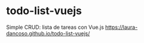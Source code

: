 # todo-list-vuejs
Simple CRUD: lista de tareas con Vue.js
https://laura-dancoso.github.io/todo-list-vuejs/
